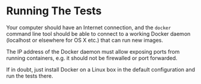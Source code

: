 

# Running The Tests

Your computer should have an Internet connection, and the ``docker`` command
line tool should be able to connect to a working Docker daemon (localhost or
elsewhere for OS X etc.) that can run new images.

The IP address of the Docker daemon must allow exposing ports from running
containers, e.g. it should not be firewalled or port forwarded.

If in doubt, just install Docker on a Linux box in the default configuration
and run the tests there.
